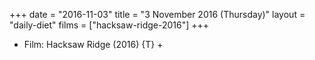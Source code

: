 +++
date = "2016-11-03"
title = "3 November 2016 (Thursday)"
layout = "daily-diet"
films = ["hacksaw-ridge-2016"]
+++


* Film: Hacksaw Ridge (2016) {T} +
